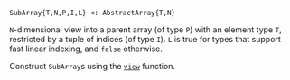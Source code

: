```
SubArray{T,N,P,I,L} <: AbstractArray{T,N}
```

`N`-dimensional view into a parent array (of type `P`) with an element type `T`, restricted by a tuple of indices (of type `I`). `L` is true for types that support fast linear indexing, and `false` otherwise.

Construct `SubArray`s using the [`view`](@ref) function.
